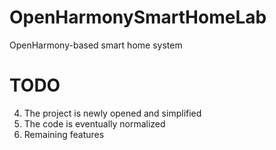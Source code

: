 # OpenHarmonySmartHomeLab
OpenHarmony-based smart home system

# TODO
4. The project is newly opened and simplified
6. The code is eventually normalized
8. Remaining features
